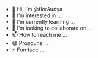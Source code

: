 - 👋 Hi, I’m @florAudya
- 👀 I’m interested in ...
- 🌱 I’m currently learning ...
- 💞️ I’m looking to collaborate on ...
- 📫 How to reach me ...
- 😄 Pronouns: ...
- ⚡ Fun fact: ...

<!---
florAudya/florAudya is a ✨ special ✨ repository because its `README.md` (this file) appears on your GitHub profile.
You can click the Preview link to take a look at your changes.
--->
